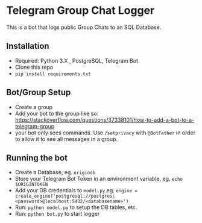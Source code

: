 # Telegram Group Chat Logger

This is a bot that logs public Group Chats to an SQL Database.

## Installation

 - Required: Python 3.X , PostgreSQL, Telegram Bot
 - Clone this repo
 - `pip install requirements.txt`
 
## Bot/Group Setup

 - Create a group
 - Add your bot to the group like so: https://stackoverflow.com/questions/37338101/how-to-add-a-bot-to-a-telegram-group
 - your bot only sees commands. Use `/setprivacy` with `@BotFather` in order to allow it to see all messages in a group.
 
## Running the bot

 - Create a Database, eg. `origindb`
 - Store your Telegram Bot Token in an environment variable, eg. `echo $ORIGINTOKEN`
 - Add your DB credentials to `model.py` eg. `engine = create_engine('postgresql://postgres:<password>@localhost:5432/<databasename>')`
 - Run: `python model.py` to setup the DB tables, etc.
 - Run: `python bot.py` to start logger